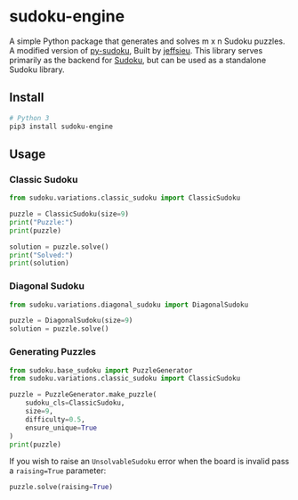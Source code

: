 # sudoku-engine

A simple Python package that generates and solves m x n Sudoku puzzles. A modified version of [py-sudoku](https://github.com/jeffsieu/py-sudoku), Built by [jeffsieu](https://github.com/jeffsieu).
This library serves primarily as the backend for [Sudoku](https://flathub.org/apps/io.github.sepehr_rs.Sudoku), but can be used as a standalone Sudoku library.

## Install

```sh
# Python 3
pip3 install sudoku-engine
```
## Usage
### Classic Sudoku

```python
from sudoku.variations.classic_sudoku import ClassicSudoku

puzzle = ClassicSudoku(size=9)
print("Puzzle:")
print(puzzle)

solution = puzzle.solve()
print("Solved:")
print(solution)
```

### Diagonal Sudoku

```python
from sudoku.variations.diagonal_sudoku import DiagonalSudoku

puzzle = DiagonalSudoku(size=9)
solution = puzzle.solve()
```

### Generating Puzzles

```python
from sudoku.base_sudoku import PuzzleGenerator
from sudoku.variations.classic_sudoku import ClassicSudoku

puzzle = PuzzleGenerator.make_puzzle(
    sudoku_cls=ClassicSudoku,
    size=9,
    difficulty=0.5,
    ensure_unique=True
)
print(puzzle)
```

If you wish to raise an `UnsolvableSudoku` error when the board is invalid pass a `raising=True` parameter:

```py
puzzle.solve(raising=True)
```
